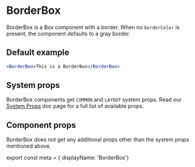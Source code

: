 # BorderBox

BorderBox is a Box component with a border. When no `borderColor` is present, the component defaults to a gray border.

## Default example

```.jsx
<BorderBox>This is a BorderBox</BorderBox>
```

## System props

BorderBox components get `COMMON` and `LAYOUT` system props. Read our [System Props](/system-props) doc page for a full list of available props.

## Component props

BorderBox does not get any additional props other than the system props mentioned above.

export const meta = { displayName: 'BorderBox'}
